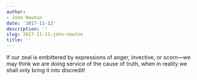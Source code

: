 ```yaml
---
author:
- John Newton
date: '2017-11-12'
description: ''
slug: 2017-11-12-john-newton
title: ''
---
```

If our zeal is embittered by expressions of anger, invective, or scorn—we may think we are doing service of the cause of truth, when in reality we shall only bring it into discredit!



